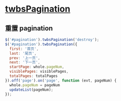 # [twbsPagination](https://esimakin.github.io/twbs-pagination/)

## 重置 pagination

```javascript
$('#pagination').twbsPagination('destroy');
$('#pagination').twbsPagination({
  first: '首页',
  last: '尾页',
  prev: '上一页',
  next: '下一页',
  startPage: whole.pageNum,
  visiblePages: visiblePages,
  totalPages: totalPages
}).off('page').on('page', function (evt, pageNum) {
  whole.pageNum = pageNum
  updateList(pageNum);
});
```